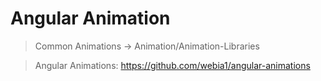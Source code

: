 # Angular Animation

> Common Animations &rarr; Animation/Animation-Libraries

> Angular Animations: <https://github.com/webia1/angular-animations>
